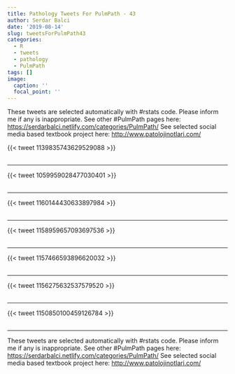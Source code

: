 ```yaml
---
title: Pathology Tweets For PulmPath - 43
author: Serdar Balci
date: '2019-08-14'
slug: tweetsForPulmPath43
categories:
  - R
  - tweets
  - pathology
  - PulmPath
tags: []
image:
  caption: ''
  focal_point: ''
---
```



These tweets are selected automatically with #rstats code. Please inform me if any is inappropriate.
See other #PulmPath pages here: https://serdarbalci.netlify.com/categories/PulmPath/ 
See selected social media based textbook project here: http://www.patolojinotlari.com/

{{< tweet 1139835743629529088 >}}
<br>
<br>
<hr>
{{< tweet 1059959028477030401 >}}
<br>
<br>
<hr>
{{< tweet 1160144430633897984 >}}
<br>
<br>
<hr>
{{< tweet 1158959657093697536 >}}
<br>
<br>
<hr>
{{< tweet 1157466593896620032 >}}
<br>
<br>
<hr>
{{< tweet 1156275632537579520 >}}
<br>
<br>
<hr>
{{< tweet 1150850100459126784 >}}
<br>
<br>
<hr>


These tweets are selected automatically with #rstats code. Please inform me if any is inappropriate.
See other #PulmPath pages here: https://serdarbalci.netlify.com/categories/PulmPath/ 
See selected social media based textbook project here: http://www.patolojinotlari.com/
